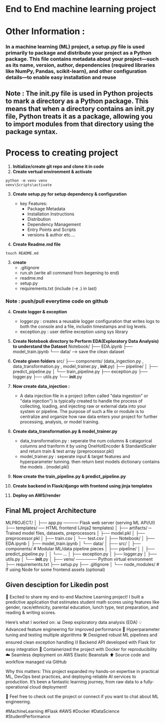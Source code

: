 # End to End machine learning project

# Other Information : 
### In a machine learning (ML) project, a setup.py file is used primarily to package and distribute your project as a Python package. This file contains metadata about your project—such as its name, version, author, dependencies (required libraries like NumPy, Pandas, scikit-learn), and other configuration details—to enable easy installation and reuse

## Note : The __init__.py file is used in Python projects to mark a directory as a Python package. This means that when a directory contains an __init__.py file, Python treats it as a package, allowing you to import modules from that directory using the package syntax.

# Process to creating project
1. **Initialize/create git repo and clone it in code**
2. **Create vertual environment & activate**
```
python -m venv venv
venv\Scripts\activate
```
3. **Create setup.py for setup dependency & configuration**
    - key Features:
      - Package Metadata
      - Installation Instructions
      - Distribution
      - Dependency Management
      - Entry Points and Scripts
      - versions & author    etc....

4. **Create Readme.md file**
```
touch README.md
```

3. **create**
    - .gitignore
    - run.sh (write all command from begening to end)
    - readme.md
    - setup.py 
    - requirements.txt (include (-e .) in last)
### Note : push/pull everytime code on github

4. **Create logger & exception**
    - logger.py : creates a reusable logger configuration that writes logs to both the console and a file, includin 
                  timestamps and log levels.
    - exception.py : user define exception using sys library

5. **Create Notebook directory to Perform EDA(Exploratory Data Analysis) to understand the Dataset**
    Notebook/
        ├── EDA.ipynb
        ├── model_train.ipynb
        └── data/               --> save the clean dataset

6. **Create given folders**
    src/
    ├── components/ (data_ingection.py , data_transformation.py , model_trainer.py , __init__.py)
    ├── pipeline/
    │     ├── predict_pipeline.py
    │     └── train_pipeline.py
    ├── exception.py
    ├── logger.py
    ├── utils.py
    └── __init__.py

7. **Now create data_injection :** 
    - A data injection file in a project (often called "data ingestion" or "data injection") is typically created to handle the process of collecting, loading, and injecting raw or external data into your system or pipeline. The purpose of such a file or module is to centralize and organize how raw data enters your project for further processing, analysis, or model training.

8. **Create data_transformation.py & model_trainer.py**
    - data_transformation.py : seperate the num columns & catagorical columns and tranform it by using OneHotEncoder & StandardScaler and return train & test array (preprocessor.pkl)
    - model_trainer.py : seperate input & target features and hyperparameter tunning. then return best models dictionary contains the models . (model.pkl)
9. **Now create the train_pipeline.py & predict_pipeline.py**
10. **Create backend in Flask/django with frontend using jinja templates** 
11. **Deploy on AWS/render**

## Final ML project Architecture

MLPROJECT/
│
├── app.py ───── Flask web server (serving ML API/UI)
├── templates/ ── HTML frontend (Jinja2 templates)
│
├── artifacts/ ─ Trained model files, datasets, preprocessors
│     ├── model.pkl
│     ├── preprocessor.pkl
│     ├── train.csv
│     └── test.csv
│
├── Notebook/
│     ├── EDA.ipynb
│     ├── model_train.ipynb
│     └── data/
│
├── src/
│    ├── components/  # Modular ML/data pipeline pieces
│    ├── pipeline/
│    │     ├── predict_pipeline.py
│    │     └── ...
│    ├── exception.py
│    ├── logger.py
│    ├── utils.py
│    └── __init__.py
│
├── venv/ ─────── Python virtual environment
├── requirements.txt
├── setup.py
├── .gitignore
│
└── node_modules/  # If using Node for some frontend assets (optional)

## Given desciption for Likedin post

🚀 Excited to share my end-to-end Machine Learning project!
I built a predictive application that estimates student math scores using features like gender, race/ethnicity, parental education, lunch type, test preparation, and reading & writing scores.

Here’s what I worked on:
📊 Deep exploratory data analysis (EDA)
💡 Advanced feature engineering for improved performance
🔧 Hyperparameter tuning and testing multiple algorithms
🛠️ Designed robust ML pipelines and ensured clean exception handling
⛓️ Backend API developed with Flask for easy integration
🐳 Containerized the project with Docker for reproducibility
☁️ Seamless deployment on AWS Elastic Beanstalk
⬆️ Source code and workflow managed via GitHub

Why this matters:
This project expanded my hands-on expertise in practical ML, DevOps best practices, and deploying reliable AI services to production.
It’s been a fantastic learning journey, from raw data to a fully-operational cloud deployment!

🔗 Feel free to check out the project or connect if you want to chat about ML engineering.

#MachineLearning #Flask #AWS #Docker #DataScience #StudentPerformance